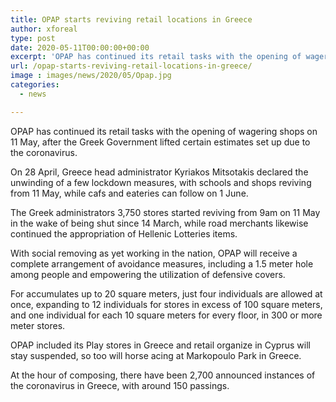 ```yaml
---
title: OPAP starts reviving retail locations in Greece
author: xforeal 
type: post
date: 2020-05-11T00:00:00+00:00
excerpt: 'OPAP has continued its retail tasks with the opening of wagering shops on 11 May, after the Greek Government lifted certain estimates set up because of the coronavirus '
url: /opap-starts-reviving-retail-locations-in-greece/
image : images/news/2020/05/Opap.jpg
categories:
  - news

---
```

OPAP has continued its retail tasks with the opening of wagering shops on 11 May, after the Greek Government lifted certain estimates set up due to the coronavirus. 

On 28 April, Greece head administrator Kyriakos Mitsotakis declared the unwinding of a few lockdown measures, with schools and shops reviving from 11 May, while cafs and eateries can follow on 1 June. 

The Greek administrators 3,750 stores started reviving from 9am on 11 May in the wake of being shut since 14 March, while road merchants likewise continued the appropriation of Hellenic Lotteries items. 

With social removing as yet working in the nation, OPAP will receive a complete arrangement of avoidance measures, including a 1.5 meter hole among people and empowering the utilization of defensive covers. 

For accumulates up to 20 square meters, just four individuals are allowed at once, expanding to 12 individuals for stores in excess of 100 square meters, and one individual for each 10 square meters for every floor, in 300 or more meter stores. 

OPAP included its Play stores in Greece and retail organize in Cyprus will stay suspended, so too will horse acing at Markopoulo Park in Greece. 

At the hour of composing, there have been 2,700 announced instances of the coronavirus in Greece, with around 150 passings.
